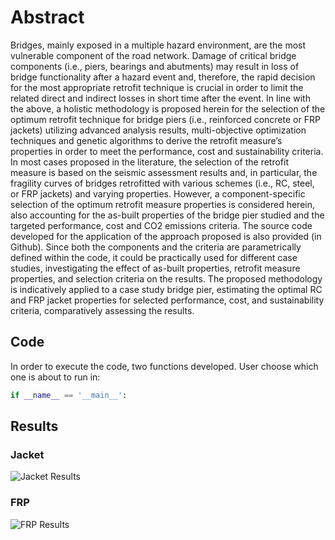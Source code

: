 # Abstract
Bridges, mainly exposed in a multiple hazard environment, are the most vulnerable component of the road network. Damage of critical bridge components (i.e., piers, bearings and abutments) may result in loss of bridge functionality after a hazard event and, therefore, the rapid decision for the most appropriate retrofit technique is crucial in order to limit the related direct and indirect losses in short time after the event. In line with the above, a holistic methodology is proposed herein for the selection of the optimum retrofit technique for bridge piers (i.e., reinforced concrete or FRP jackets) utilizing advanced analysis results, multi-objective optimization techniques and genetic algorithms to derive the retrofit measure’s properties in order to meet the performance, cost and sustainability criteria. In most cases proposed in the literature, the selection of the retrofit measure is based on the seismic assessment results and, in particular, the fragility curves of bridges retrofitted with various schemes (i.e., RC, steel, or FRP jackets) and varying properties. However, a component-specific selection of the optimum retrofit measure properties is considered herein, also accounting for the as-built properties of the bridge pier studied and the targeted performance, cost and CO2 emissions criteria. The source code developed for the application of the approach proposed is also provided (in Github). Since both the components and the criteria are parametrically defined within the code, it could be practically used for different case studies, investigating the effect of as-built properties, retrofit measure properties, and selection criteria on the results. The proposed methodology is indicatively applied to a case study bridge pier, estimating the optimal RC and FRP jacket properties for selected performance, cost, and sustainability criteria, comparatively assessing the results.


## Code
In order to execute the code, two functions developed. User choose which one is about to run in:

```python
if __name__ == '__main__':
```

## Results
### Jacket
![Jacket Results](./img/type1.bmp "Jacket Results")

### FRP
![FRP Results](./img/type2.bmp "FRP Results")